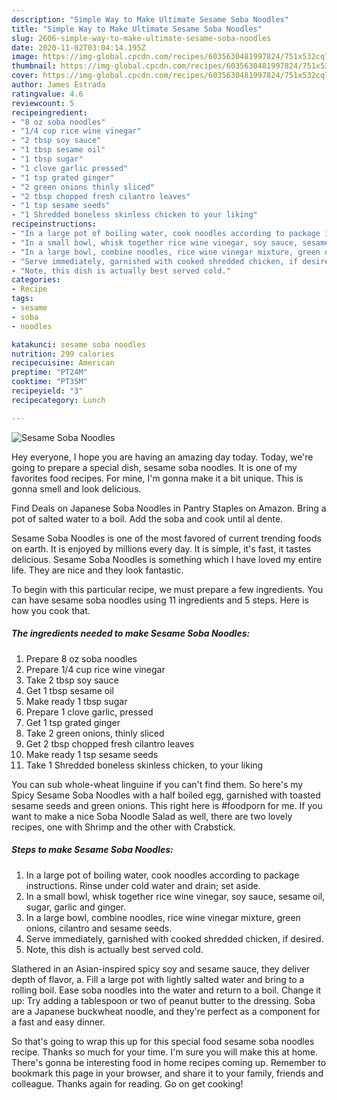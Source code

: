 ```yaml
---
description: "Simple Way to Make Ultimate Sesame Soba Noodles"
title: "Simple Way to Make Ultimate Sesame Soba Noodles"
slug: 2606-simple-way-to-make-ultimate-sesame-soba-noodles
date: 2020-11-02T03:04:14.195Z
image: https://img-global.cpcdn.com/recipes/6035630481997824/751x532cq70/sesame-soba-noodles-recipe-main-photo.jpg
thumbnail: https://img-global.cpcdn.com/recipes/6035630481997824/751x532cq70/sesame-soba-noodles-recipe-main-photo.jpg
cover: https://img-global.cpcdn.com/recipes/6035630481997824/751x532cq70/sesame-soba-noodles-recipe-main-photo.jpg
author: James Estrada
ratingvalue: 4.6
reviewcount: 5
recipeingredient:
- "8 oz soba noodles"
- "1/4 cup rice wine vinegar"
- "2 tbsp soy sauce"
- "1 tbsp sesame oil"
- "1 tbsp sugar"
- "1 clove garlic pressed"
- "1 tsp grated ginger"
- "2 green onions thinly sliced"
- "2 tbsp chopped fresh cilantro leaves"
- "1 tsp sesame seeds"
- "1 Shredded boneless skinless chicken to your liking"
recipeinstructions:
- "In a large pot of boiling water, cook noodles according to package instructions. Rinse under cold water and drain; set aside."
- "In a small bowl, whisk together rice wine vinegar, soy sauce, sesame oil, sugar, garlic and ginger."
- "In a large bowl, combine noodles, rice wine vinegar mixture, green onions, cilantro and sesame seeds."
- "Serve immediately, garnished with cooked shredded chicken, if desired."
- "Note, this dish is actually best served cold."
categories:
- Recipe
tags:
- sesame
- soba
- noodles

katakunci: sesame soba noodles 
nutrition: 299 calories
recipecuisine: American
preptime: "PT24M"
cooktime: "PT35M"
recipeyield: "3"
recipecategory: Lunch

---
```



![Sesame Soba Noodles](https://img-global.cpcdn.com/recipes/6035630481997824/751x532cq70/sesame-soba-noodles-recipe-main-photo.jpg)

Hey everyone, I hope you are having an amazing day today. Today, we're going to prepare a special dish, sesame soba noodles. It is one of my favorites food recipes. For mine, I'm gonna make it a bit unique. This is gonna smell and look delicious.

Find Deals on Japanese Soba Noodles in Pantry Staples on Amazon. Bring a pot of salted water to a boil. Add the soba and cook until al dente.

Sesame Soba Noodles is one of the most favored of current trending foods on earth. It is enjoyed by millions every day. It is simple, it's fast, it tastes delicious. Sesame Soba Noodles is something which I have loved my entire life. They are nice and they look fantastic.


To begin with this particular recipe, we must prepare a few ingredients. You can have sesame soba noodles using 11 ingredients and 5 steps. Here is how you cook that.

<!--inarticleads1-->

##### The ingredients needed to make Sesame Soba Noodles:

1. Prepare 8 oz soba noodles
1. Prepare 1/4 cup rice wine vinegar
1. Take 2 tbsp soy sauce
1. Get 1 tbsp sesame oil
1. Make ready 1 tbsp sugar
1. Prepare 1 clove garlic, pressed
1. Get 1 tsp grated ginger
1. Take 2 green onions, thinly sliced
1. Get 2 tbsp chopped fresh cilantro leaves
1. Make ready 1 tsp sesame seeds
1. Take 1 Shredded boneless skinless chicken, to your liking


You can sub whole-wheat linguine if you can&#39;t find them. So here&#39;s my Spicy Sesame Soba Noodles with a half boiled egg, garnished with toasted sesame seeds and green onions. This right here is #foodporn for me. If you want to make a nice Soba Noodle Salad as well, there are two lovely recipes, one with Shrimp and the other with Crabstick. 

<!--inarticleads2-->

##### Steps to make Sesame Soba Noodles:

1. In a large pot of boiling water, cook noodles according to package instructions. Rinse under cold water and drain; set aside.
1. In a small bowl, whisk together rice wine vinegar, soy sauce, sesame oil, sugar, garlic and ginger.
1. In a large bowl, combine noodles, rice wine vinegar mixture, green onions, cilantro and sesame seeds.
1. Serve immediately, garnished with cooked shredded chicken, if desired.
1. Note, this dish is actually best served cold.


Slathered in an Asian-inspired spicy soy and sesame sauce, they deliver depth of flavor, a. Fill a large pot with lightly salted water and bring to a rolling boil. Ease soba noodles into the water and return to a boil. Change it up: Try adding a tablespoon or two of peanut butter to the dressing. Soba are a Japanese buckwheat noodle, and they&#39;re perfect as a component for a fast and easy dinner. 

So that's going to wrap this up for this special food sesame soba noodles recipe. Thanks so much for your time. I'm sure you will make this at home. There's gonna be interesting food in home recipes coming up. Remember to bookmark this page in your browser, and share it to your family, friends and colleague. Thanks again for reading. Go on get cooking!
